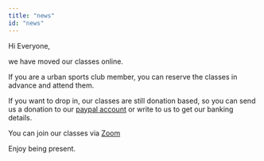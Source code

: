 ```yaml
---
title: "news"
id: "news"
---
```


Hi Everyone,

we have moved our classes online. 

If you are a urban sports club member, you can reserve the classes in advance and attend them. 

If you want to drop in, our classes are still donation based, so you can send us a donation to our [paypal account](https://www.paypal.me/GreenYoga) or write to us to get our banking details. 

You can join our classes via [Zoom](https://zoom.us/j/2406630203)

Enjoy being present.